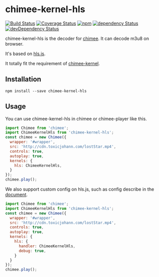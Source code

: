 # chimee-kernel-hls

[![Build Status](https://img.shields.io/travis/Chimeejs/chimee-kernel-hls/master.svg?style=flat-square)](https://travis-ci.org/Chimeejs/chimee-kernel-hls.svg?branch=master)
[![Coverage Status](https://img.shields.io/coveralls/Chimeejs/chimee-kernel-hls/master.svg?style=flat-square)](https://coveralls.io/github/Chimeejs/chimee-kernel-hls?branch=master)
[![npm](https://img.shields.io/npm/v/chimee-kernel-hls.svg?colorB=brightgreen&style=flat-square)](https://www.npmjs.com/package/chimee-kernel-hls)
[![dependency Status](https://david-dm.org/Chimeejs/chimee-kernel-hls.svg)](https://david-dm.org/Chimeejs/chimee-kernel-hls)
[![devDependency Status](https://david-dm.org/Chimeejs/chimee-kernel-hls/dev-status.svg)](https://david-dm.org/Chimeejs/chimee-kernel-hls?type=dev)

chimee-kernel-hls is the decoder for [chimee](https://github.com/Chimeejs/chimee). It can decode m3u8 on browser.

It's based on [hls.js](https://github.com/video-dev/hls.js).

It totally fit the requirement of [chimee-kernel](https://github.com/Chimeejs/chimee-kernel).

## Installation
```
npm install --save chimee-kernel-hls
```
## Usage

You can use chimee-kernel-hls in chimee or chimee-player like this.

```javascript
import Chimee from 'chimee';
import ChimeeKernelHls from 'chimee-kernel-hls';
const chimee = new Chimee({
  wrapper: '#wrapper',
  src: 'http://cdn.toxicjohann.com/lostStar.mp4',
  controls: true,
  autoplay: true,
  kernels: {
    hls: ChimeeKernelHls,
  }
});
chimee.play();
```

We also support custom config on hls.js, such as config describe in the [document](https://github.com/video-dev/hls.js/blob/master/doc/API.md#fine-tuning).

```Javascript
import Chimee from 'chimee';
import ChimeeKernelHls from 'chimee-kernel-hls';
const chimee = new Chimee({
  wrapper: '#wrapper',
  src: 'http://cdn.toxicjohann.com/lostStar.mp4',
  controls: true,
  autoplay: true,
  kernels: {
    hls: {
      handler: ChimeeKernelHls,
      debug: true,
    }
  }
});
chimee.play();
```